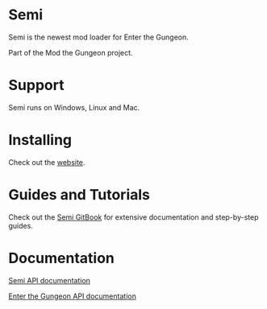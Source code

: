 Semi
===

Semi is the newest mod loader for Enter the Gungeon.

Part of the Mod the Gungeon project.

Support
===

Semi runs on Windows, Linux and Mac.

Installing
===

Check out the [website](https://modthegungeon.eu/semi).

Guides and Tutorials
===

Check out the [Semi GitBook](https://modthegungeon.gitbook.io/semi) for extensive documentation and step-by-step guides.

Documentation
===

[Semi API documentation](https://modthegungeon.eu/semi/semidocs)

[Enter the Gungeon API documentation](https://modthegungeon.eu/semi/gungeondocs)
